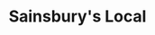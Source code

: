 ---
title: "Sainsbury's Local"
url: /edinburgh/sainsburys-local-portobello-high-street/
shop: Lebensmittel
---